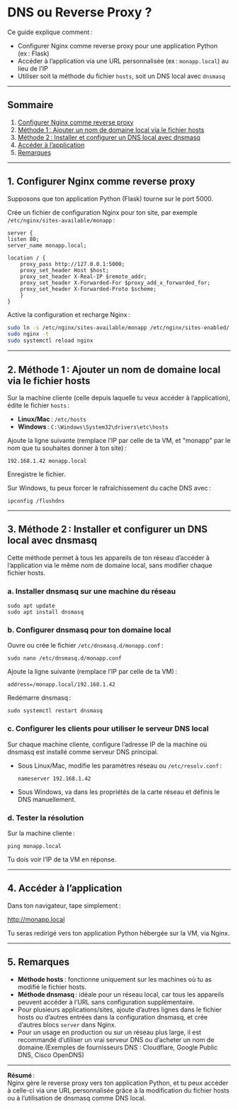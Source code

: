 # DNS ou Reverse Proxy ?

Ce guide explique comment :
- Configurer Nginx comme reverse proxy pour une application Python (ex : Flask)
- Accéder à l’application via une URL personnalisée (ex : `monapp.local`) au lieu de l’IP
- Utiliser soit la méthode du fichier `hosts`, soit un DNS local avec `dnsmasq`

---

## Sommaire

1. [Configurer Nginx comme reverse proxy](#1-configurer-nginx-comme-reverse-proxy)
2. [Méthode 1 : Ajouter un nom de domaine local via le fichier hosts](#2-méthode-1-ajouter-un-nom-de-domaine-local-via-le-fichier-hosts)
3. [Méthode 2 : Installer et configurer un DNS local avec dnsmasq](#3-méthode-2-installer-et-configurer-un-dns-local-avec-dnsmasq)
4. [Accéder à l’application](#4-accéder-à-lapplication)
5. [Remarques](#5-remarques)

---

## 1. Configurer Nginx comme reverse proxy

Supposons que ton application Python (Flask) tourne sur le port 5000.

Crée un fichier de configuration Nginx pour ton site, par exemple `/etc/nginx/sites-available/monapp` :

```
server {
listen 80;
server_name monapp.local;

location / {
    proxy_pass http://127.0.0.1:5000;
    proxy_set_header Host $host;
    proxy_set_header X-Real-IP $remote_addr;
    proxy_set_header X-Forwarded-For $proxy_add_x_forwarded_for;
    proxy_set_header X-Forwarded-Proto $scheme;
    }
}
```

Active la configuration et recharge Nginx :

```bash
sudo ln -s /etc/nginx/sites-available/monapp /etc/nginx/sites-enabled/
sudo nginx -t
sudo systemctl reload nginx
```

---

## 2. Méthode 1 : Ajouter un nom de domaine local via le fichier hosts

Sur la machine cliente (celle depuis laquelle tu veux accéder à l’application), édite le fichier `hosts` :

- **Linux/Mac** : `/etc/hosts`
- **Windows** : `C:\Windows\System32\drivers\etc\hosts`

Ajoute la ligne suivante (remplace l’IP par celle de ta VM, et "monapp" par le nom que tu souhaites donner à ton site) :
```
192.168.1.42 monapp.local
```

Enregistre le fichier.

Sur Windows, tu peux forcer le rafraîchissement du cache DNS avec :

```
ipconfig /flushdns
```


---

## 3. Méthode 2 : Installer et configurer un DNS local avec dnsmasq

Cette méthode permet à tous les appareils de ton réseau d’accéder à l’application via le même nom de domaine local, sans modifier chaque fichier hosts.

### a. Installer dnsmasq sur une machine du réseau

```
sudo apt update
sudo apt install dnsmasq
```

### b. Configurer dnsmasq pour ton domaine local

Ouvre ou crée le fichier `/etc/dnsmasq.d/monapp.conf` :

```
sudo nano /etc/dnsmasq.d/monapp.conf
```
Ajoute la ligne suivante (remplace l’IP par celle de ta VM) :

```
address=/monapp.local/192.168.1.42
```

Redémarre dnsmasq :

```
sudo systemctl restart dnsmasq
```


### c. Configurer les clients pour utiliser le serveur DNS local

Sur chaque machine cliente, configure l’adresse IP de la machine où dnsmasq est installé comme serveur DNS principal.  
- Sous Linux/Mac, modifie les paramètres réseau ou `/etc/resolv.conf` :
    ```
    nameserver 192.168.1.42
    ```
- Sous Windows, va dans les propriétés de la carte réseau et définis le DNS manuellement.

### d. Tester la résolution

Sur la machine cliente :
```
ping monapp.local
```

Tu dois voir l’IP de ta VM en réponse.

---

## 4. Accéder à l’application

Dans ton navigateur, tape simplement :

http://monapp.local


Tu seras redirigé vers ton application Python hébergée sur la VM, via Nginx.

---

## 5. Remarques

- **Méthode hosts** : fonctionne uniquement sur les machines où tu as modifié le fichier hosts.
- **Méthode dnsmasq** : idéale pour un réseau local, car tous les appareils peuvent accéder à l’URL sans configuration supplémentaire.
- Pour plusieurs applications/sites, ajoute d’autres lignes dans le fichier hosts ou d’autres entrées dans la configuration dnsmasq, et crée d’autres blocs `server` dans Nginx.
- Pour un usage en production ou sur un réseau plus large, il est recommandé d’utiliser un vrai serveur DNS ou d’acheter un nom de domaine.(Exemples de fournisseurs DNS : Cloudflare, Google Public DNS, Cisco OpenDNS)

---

**Résumé** :  
Nginx gère le reverse proxy vers ton application Python, et tu peux accéder à celle-ci via une URL personnalisée grâce à la modification du fichier hosts ou à l’utilisation de dnsmasq comme DNS local.






